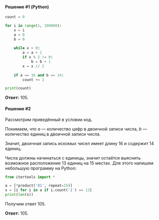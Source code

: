 #### Решение #1 (Python)
```python
count = 0

for i in range(1, 100000):
	x = i
	a = 0
	b = 0
	
	while x > 0:
		a = a + 1
		if x % 2 != 0:
			b = b + 1
		x = x // 2
	
	if a == 16 and b == 14:
		count += 1

print(count)
```

**Ответ:** 105.

#### Решение #2
Рассмотрим приведённый в условии код.

Понимаем, что *a* — количество цифр в двоичной записи числа, *b* — количество единиц в двоичной записи числа.

Значит, двоичная запись искомых чисел имеет длину 16 и содержит 14 единиц.

Числа должны начинаться с единицы, значит остаётся выяснить возможное расположение 13 единиц на 15 местах. Для этого напишем небольшую программу на Python:
```python
from itertools import *

a = [*product('01', repeat=15)]
s = [i for i in a if i.count('1') == 13]
print(len(s))
```
Получим ответ 105.

**Ответ:** 105.
